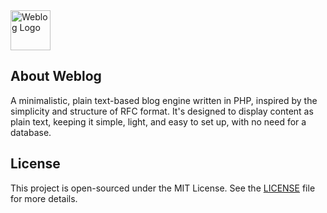 <picture>
  <source media="(prefers-color-scheme: dark)" srcset="https://raw.githubusercontent.com/coignard/weblog/main/.github/weblog-logo-light.svg">
  <source media="(prefers-color-scheme: light)" srcset="https://raw.githubusercontent.com/coignard/weblog/main/.github/weblog-logo-dark.svg">
  <a href="https://renecoignard.com/" target="_blank"><img src="https://github.com/coignard/weblog/assets/119790348/45499969-939b-4fae-bab2-adf1992fa4b0" width="64" alt="Weblog Logo"></a>
</picture>

## About Weblog

A minimalistic, plain text-based blog engine written in PHP, inspired by the simplicity and structure of RFC format. It's designed to display content as plain text, keeping it simple, light, and easy to set up, with no need for a database.

## License

This project is open-sourced under the MIT License. See the [LICENSE](LICENSE) file for more details.
